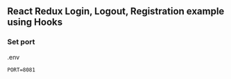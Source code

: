 ## React Redux Login, Logout, Registration example using Hooks

### Set port
.env
```
PORT=8081
```

